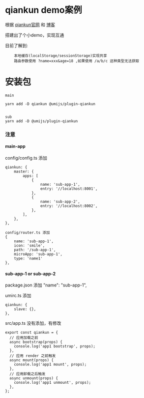 # qiankun demo案例

根据 [qiankun官网](https://qiankun.umijs.org/zh) 和 [博客](https://www.yuque.com/blueju/blog/huuie8)

搭建出了个小demo，实现互通

目前了解到:
```
    本地缓存(localStorage/sessionStorage)实现共享
    路由参数使用 ?name=xxx&age=18 ,如果使用 /a/b/c 这种类型无法获取
```

# 安装包
```
main

yarn add -D qiankun @umijs/plugin-qiankun


sub
yarn add -D @umijs/plugin-qiankun

```

### 注意
#### main-app
config/config.ts 添加
```
qiankun: {
    master: {
        apps: [
            {
                name: 'sub-app-1',
                entry: '//localhost:8001',
            },
            {
                name: 'sub-app-2',
                entry: '//localhost:8002',
            },
        ],
    },
},

config/router.ts 添加
{
    name: 'sub-app-1',
    icon: 'smile',
    path: '/sub-app-1',
    microApp: 'sub-app-1',
    type: 'name1'
},
```

#### sub-app-1 or sub-app-2 
package.json    添加
"name": "sub-app-1",

umirc.ts    添加
```
qiankun: {
    slave: {},
},
```
src/app.ts 没有添加，有修改
```
export const qiankun = {
  // 应用加载之前
  async bootstrap(props) {
    console.log('app1 bootstrap', props);
  },
  // 应用 render 之前触发
  async mount(props) {
    console.log('app1 mount', props);
  },
  // 应用卸载之后触发
  async unmount(props) {
    console.log('app1 unmount', props);
  },
};
```
